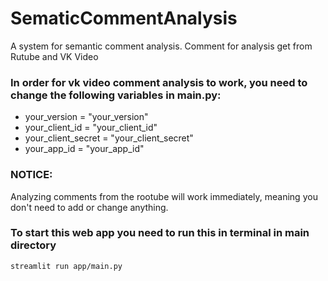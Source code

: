 # SematicCommentAnalysis
A system for semantic comment analysis. Comment for analysis get from Rutube and VK Video


### In order for vk video comment analysis to work, you need to change the following variables in main.py:
- your_version = "your_version"
- your_client_id = "your_client_id"
- your_client_secret = "your_client_secret"
- your_app_id = "your_app_id"


### NOTICE: 
Analyzing comments from the rootube will work immediately, meaning you don't need to add or change anything.


### To start this web app you need to run this in terminal in main directory

```
streamlit run app/main.py
```
